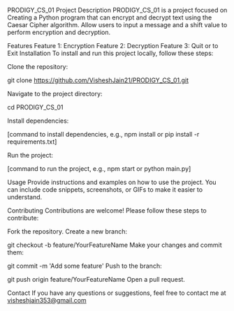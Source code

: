 PRODIGY_CS_01
Project Description
PRODIGY_CS_01 is a project focused on Creating a Python program that can encrypt and decrypt text using the Caesar Cipher algorithm. Allow users to input a message and a shift value to perform encryption and decryption.

Features
Feature 1: Encryption
Feature 2: Decryption
Feature 3: Quit or to Exit
Installation
To install and run this project locally, follow these steps:

Clone the repository:

git clone https://github.com/VisheshJain21/PRODIGY_CS_01.git

Navigate to the project directory:

cd PRODIGY_CS_01

Install dependencies:


[command to install dependencies, e.g., npm install or pip install -r requirements.txt]

Run the project:

[command to run the project, e.g., npm start or python main.py]

Usage
Provide instructions and examples on how to use the project. You can include code snippets, screenshots, or GIFs to make it easier to understand.

Contributing
Contributions are welcome! Please follow these steps to contribute:

Fork the repository.
Create a new branch:

git checkout -b feature/YourFeatureName
Make your changes and commit them:

git commit -m 'Add some feature'
Push to the branch:

git push origin feature/YourFeatureName
Open a pull request.

Contact
If you have any questions or suggestions, feel free to contact me at visheshjain353@gmail.com
